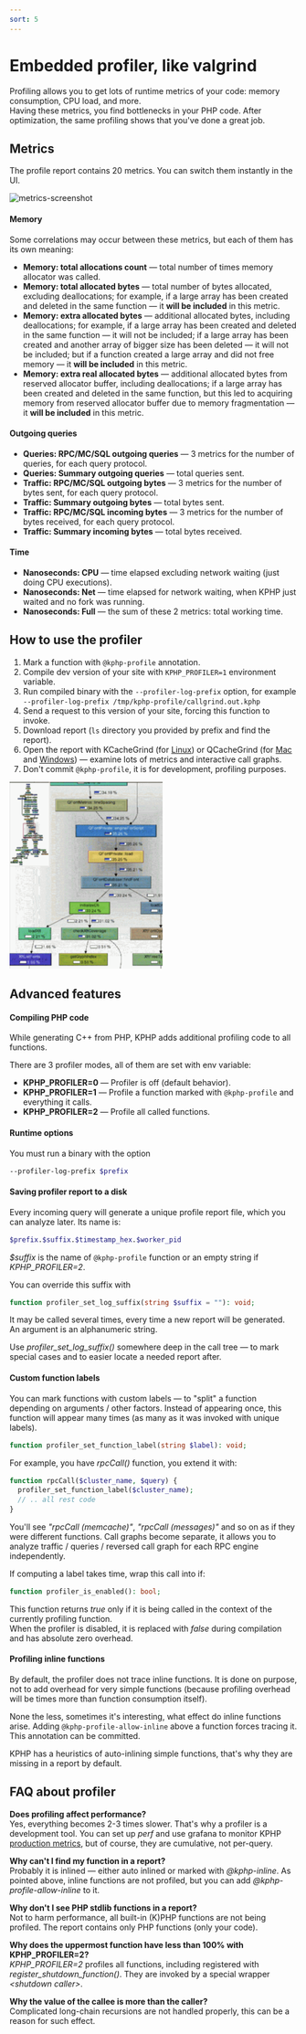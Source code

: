 ```yaml
---
sort: 5
---
```


# Embedded profiler, like valgrind

Profiling allows you to get lots of runtime metrics of your code: memory consumption, CPU load, and more.  
Having these metrics, you find bottlenecks in your PHP code. After optimization, the same profiling shows that you've done a great job.


## Metrics

The profile report contains 20 metrics. You can switch them instantly in the UI.

![metrics-screenshot](https://user-images.githubusercontent.com/67757852/93670561-e57d5c00-faa4-11ea-955b-0017a2e16b93.png)

#### Memory

Some correlations may occur between these metrics, but each of them has its own meaning:

* **Memory: total allocations count** — total number of times memory allocator was called.
* **Memory: total allocated bytes** — total number of bytes allocated, excluding deallocations; for example, if a large array has been created and deleted in the same function — it **will be included** in this metric.
* **Memory: extra allocated bytes** — additional allocated bytes, including deallocations; for example, if a large array has been created and deleted in the same function — it will not be included; if a large array has been created and another array of bigger size has been deleted — it will not be included; but if a function created a large array and did not free memory — it **will be included** in this metric.
* **Memory: extra real allocated bytes** — additional allocated bytes from reserved allocator buffer, including deallocations; if a large array has been created and deleted in the same function, but this led to acquiring memory from reserved allocator buffer due to memory fragmentation — it **will be included** in this metric.

#### Outgoing queries

* **Queries: RPC/MC/SQL outgoing queries** — 3 metrics for the number of queries, for each query protocol.
* **Queries: Summary outgoing queries** — total queries sent.
* **Traffic: RPC/MC/SQL outgoing bytes** — 3 metrics for the number of bytes sent, for each query protocol.
* **Traffic: Summary outgoing bytes** — total bytes sent. 
* **Traffic: RPC/MC/SQL incoming bytes** — 3 metrics for the number of bytes received, for each query protocol. 
* **Traffic: Summary incoming bytes** — total bytes received.

#### Time

* **Nanoseconds: CPU** — time elapsed excluding network waiting (just doing CPU executions).
* **Nanoseconds: Net** — time elapsed for network waiting, when KPHP just waited and no fork was running.
* **Nanoseconds: Full** — the sum of these 2 metrics: total working time.


## How to use the profiler

1. Mark a function with `@kphp-profile` annotation.
2. Compile dev version of your site with `KPHP_PROFILER=1` environment variable.
3. Run compiled binary with the `--profiler-log-prefix` option, for example `--profiler-log-prefix /tmp/kphp-profile/callgrind.out.kphp`
4. Send a request to this version of your site, forcing this function to invoke.
5. Download report (`ls` directory you provided by prefix and find the report).
6. Open the report with KCacheGrind (for [Linux](https://kcachegrind.sourceforge.net/html/Download.html)) or QCacheGrind (for [Mac](https://formulae.brew.sh/formula/qcachegrind) and [Windows](https://sourceforge.net/projects/qcachegrindwin/)) — examine lots of metrics and interactive call graphs.
7. Don't commit `@kphp-profile`, it is for development, profiling purposes. 

<p class="img-c">
    <img width="268" alt="qcachegrind-screen" src="../../assets/img/qcachegrind-screen.png">
</p>


## Advanced features

#### Compiling PHP code

While generating C++ from PHP, KPHP adds additional profiling code to all functions.

There are 3 profiler modes, all of them are set with env variable:
* **KPHP_PROFILER=0** — Profiler is off (default behavior).
* **KPHP_PROFILER=1** — Profile a function marked with `@kphp-profile` and everything it calls.
* **KPHP_PROFILER=2** — Profile all called functions.

#### Runtime options

You must run a binary with the option
```bash
--profiler-log-prefix $prefix
``` 

#### Saving profiler report to a disk

Every incoming query will generate a unique profile report file, which you can analyze later. Its name is:
```bash
$prefix.$suffix.$timestamp_hex.$worker_pid
```
*$suffix* is the name of `@kphp-profile` function or an empty string if *KPHP_PROFILER=2*.

You can override this suffix with
```php
function profiler_set_log_suffix(string $suffix = ""): void;
``` 
It may be called several times, every time a new report will be generated. An argument is an alphanumeric string.

Use *profiler_set_log_suffix()* somewhere deep in the call tree — to mark special cases and to easier locate a needed report after.

#### Custom function labels

You can mark functions with custom labels — to "split" a function depending on arguments / other factors. 
Instead of appearing once, this function will appear many times (as many as it was invoked with unique labels). 
```php
function profiler_set_function_label(string $label): void;
```

For example, you have *rpcCall()* function, you extend it with:
```php
function rpcCall($cluster_name, $query) {
  profiler_set_function_label($cluster_name);
  // .. all rest code  
}
``` 

You'll see *"rpcCall (memcache)"*, *"rpcCall (messages)"* and so on as if they were different functions. 
Call graphs become separate, it allows you to analyze traffic / queries / reversed call graph for each RPC engine independently.

If computing a label takes time, wrap this call into if:
```php
function profiler_is_enabled(): bool;
```
This function returns *true* only if it is being called in the context of the currently profiling function.  
When the profiler is disabled, it is replaced with *false* during compilation and has absolute zero overhead.

#### Profiling inline functions

By default, the profiler does not trace inline functions. It is done on purpose, not to add overhead for very simple functions (because profiling overhead will be times more than function consumption itself).  

None the less, sometimes it's interesting, what effect do inline functions arise. Adding `@kphp-profile-allow-inline` above a function forces tracing it. This annotation can be committed.

KPHP has a heuristics of auto-inlining simple functions, that's why they are missing in a report by default.


## FAQ about profiler

**Does profiling affect performance?**  
Yes, everything becomes 2-3 times slower. That's why a profiler is a development tool. You can set up *perf* and use grafana to monitor KPHP [production metrics](../../kphp-server/deploy-and-maintain/statsd-metrics.md), but of course, they are cumulative, not per-query.

**Why can't I find my function in a report?**  
Probably it is inlined — either auto inlined or marked with *@kphp-inline*. As pointed above, inline functions are not profiled, but you can add *@kphp-profile-allow-inline* to it.

**Why don't I see PHP stdlib functions in a report?**  
Not to harm performance, all built-in (K)PHP functions are not being profiled. The report contains only PHP functions (only your code).

**Why does the uppermost function have less than 100% with KPHP_PROFILER=2?**  
*KPHP_PROFILER=2* profiles all functions, including registered with *register_shutdown_function()*. They are invoked by a special wrapper *&lt;shutdown caller&gt;*.

**Why the value of the callee is more than the caller?**  
Complicated long-chain recursions are not handled properly, this can be a reason for such effect.
